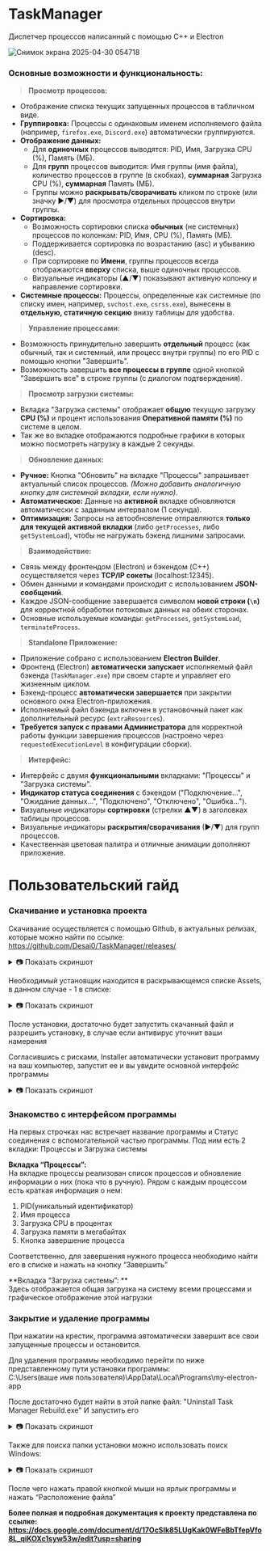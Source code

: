 # TaskManager

Диспетчер процессов написанный с помощью C++ и Electron

![Снимок экрана 2025-04-30 054718](https://github.com/user-attachments/assets/30c2f761-abac-41dc-bbea-f9312bf30d63)

### Основные возможности и функциональность:

> **Просмотр процессов:**

*   Отображение списка текущих запущенных процессов в табличном виде.
*   **Группировка:** Процессы с одинаковым именем исполняемого файла (например, `firefox.exe`, `Discord.exe`) автоматически группируются.
*   **Отображение данных:**
    *   Для **одиночных** процессов выводятся: PID, Имя, Загрузка CPU (%), Память (МБ).
    *   Для **групп** процессов выводится: Имя группы (имя файла), количество процессов в группе (в скобках), **суммарная** Загрузка CPU (%), **суммарная** Память (МБ).
    *   Группы можно **раскрывать/сворачивать** кликом по строке (или значку ►/▼) для просмотра отдельных процессов внутри группы.
*   **Сортировка:**
    *   Возможность сортировки списка **обычных** (не системных) процессов по колонкам: PID, Имя, CPU (%), Память (МБ).
    *   Поддерживается сортировка по возрастанию (asc) и убыванию (desc).
    *   При сортировке по **Имени**, группы процессов всегда отображаются **вверху** списка, выше одиночных процессов.
    *   Визуальные индикаторы (▲/▼) показывают активную колонку и направление сортировки.
*   **Системные процессы:** Процессы, определенные как системные (по списку имен, например, `svchost.exe`, `csrss.exe`), вынесены в **отдельную, статичную секцию** внизу таблицы для удобства.

> **Управление процессами:**

*   Возможность принудительно завершить **отдельный** процесс (как обычный, так и системный, или процесс внутри группы) по его PID с помощью кнопки "Завершить".
*   Возможность завершить **все процессы в группе** одной кнопкой "Завершить все" в строке группы (с диалогом подтверждения).

> **Просмотр загрузки системы:**

*   Вкладка "Загрузка системы" отображает **общую** текущую загрузку **CPU (%)** и процент использования **Оперативной памяти (%)** по системе в целом.
*   Так же во вкладке отображаются подробные графики в которых можно посмотреть нагрузку в каждые 2 секунды.

> **Обновление данных:**

*   **Ручное:** Кнопка "Обновить" на вкладке "Процессы" запрашивает актуальный список процессов. *(Можно добавить аналогичную кнопку для системной вкладки, если нужно)*.
*   **Автоматическое:** Данные на **активной** вкладке обновляются автоматически с заданным интервалом (1 секунда).
*   **Оптимизация:** Запросы на автообновление отправляются **только для текущей активной вкладки** (либо `getProcesses`, либо `getSystemLoad`), чтобы не нагружать бэкенд лишними запросами.

> **Взаимодействие:**

*   Связь между фронтендом (Electron) и бэкендом (C++) осуществляется через **TCP/IP сокеты** (localhost:12345).
*   Обмен данными и командами происходит с использованием **JSON-сообщений**.
*   Каждое JSON-сообщение завершается символом **новой строки (`\n`)** для корректной обработки потоковых данных на обеих сторонах.
*   Основные используемые команды: `getProcesses`, `getSystemLoad`, `terminateProcess`.

> **Standalone Приложение:**

*   Приложение собрано с использованием **Electron Builder**.
*   Фронтенд (Electron) **автоматически запускает** исполняемый файл бэкенда (`TaskManager.exe`) при своем старте и управляет его жизненным циклом.
*   Бэкенд-процесс **автоматически завершается** при закрытии основного окна Electron-приложения.
*   Исполняемый файл бэкенда включен в установочный пакет как дополнительный ресурс (`extraResources`).
*   **Требуется запуск с правами Администратора** для корректной работы функции завершения процессов (настроено через `requestedExecutionLevel` в конфигурации сборки).

> **Интерфейс:**

*   Интерфейс с двумя **функциональными** вкладками: "Процессы" и "Загрузка системы".
*   **Индикатор статуса соединения** с бэкендом ("Подключение...", "Ожидание данных...", "Подключено", "Отключено", "Ошибка...").
*   Визуальные индикаторы **сортировки** (стрелки ▲▼) в заголовках таблицы процессов.
*   Визуальные индикаторы **раскрытия/сворачивания** (►/▼) для групп процессов.
*   Качественная цветовая палитра и отличные анимации дополняют приложение.


# Пользовательский гайд

### **Скачивание и установка проекта**

Скачивание осуществляется с помощью Github, в актуальных релизах, которые можно найти по ссылке: https://github.com/Desai0/TaskManager/releases/
<details>
  <summary>📷 Показать скриншот</summary>

  <br>

  <img src="https://github.com/user-attachments/assets/1ee7552b-ef62-4ac8-a24d-7ec17e335bf9" alt="Снимок экрана 2025-04-03 082828">

</details>
  
Необходимый установщик находится в раскрывающемся списке Assets, в данном случае - 1 в списке:

<details>
  <summary>📷 Показать скриншот</summary>

  <br>

  <img src="https://github.com/user-attachments/assets/4ed0013b-296b-413c-b252-1b4b6ff062e3" alt="Снимок экрана 2025-04-03 082828">

</details>

После установки, достаточно будет запустить скачанный файл и разрешить установку, в случае если антивирус уточнит ваши намерения

Согласившись с рисками, Installer автоматически установит программу на ваш компьютер, запустит ее и вы увидите основной интерфейс программы

<details>
  <summary>📷 Показать скриншот</summary>

  <br>

  <img src="https://github.com/user-attachments/assets/ef2b10a7-0179-4df8-9ca8-38117682d18d" alt="Снимок экрана 2025-04-03 082828">

</details>

### **Знакомство с интерфейсом программы**

На первых строчках нас встречает название программы и Статус соединения с вспомогательной частью программы. Под ним есть 2 вкладки: Процессы и Загрузка системы

**Вкладка “Процессы”:** <br>
На вкладке процессы реализован список процессов и обновление информации о них (пока что в ручную). Рядом с каждым процессом есть краткая информация о нем: 
1) PID(уникальный идентификатор)
2) Имя процесса
3) Загрузка CPU в процентах
4) Загрузка памяти в мегабайтах
5) Кнопка завершение процесса

Соответственно, для завершения нужного процесса необходимо найти его в списке и нажать на кнопку “Завершить”


**Вкладка “Загрузка системы”: ** <br>
Здесь отображается общая загрузка на систему всеми процессами и графическое отображение этой нагрузки

### **Закрытие и удаление программы**

При нажатии на крестик, программа автоматически завершит все свои запущенные процессы и остановится.

Для удаления программы необходимо перейти по ниже представленному пути установки программы:<br>
C:\Users\(ваше имя пользователя)\AppData\Local\Programs\my-electron-app

После достаточно будет найти в этой папке файл: "Uninstall Task Manager Rebuild.exe"
И запустить его

<details>
  <summary>📷 Показать скриншот</summary>

  <br>

  <img src="https://github.com/user-attachments/assets/157dfd9b-8055-42ec-bf76-fb52c31b3133" alt="Снимок экрана 2025-04-03 082828">

</details>

Также для поиска папки установки можно использовать поиск Windows:

<details>
  <summary>📷 Показать скриншот</summary>

  <br>

  <img src="https://github.com/user-attachments/assets/9a33133a-f6ab-4238-86db-6f9a9a1c7c1b" alt="Снимок экрана 2025-04-03 082828">

</details>

После чего нажать правой кнопкой мыши на ярлык программы и нажать “Расположение файла”


**Более полная и подробная документация к проекту представлена по ссылке: <br>
https://docs.google.com/document/d/17OcSIk85LUgKak0WFeBbTfepVfo8L_qiKOXc1syw53w/edit?usp=sharing**


